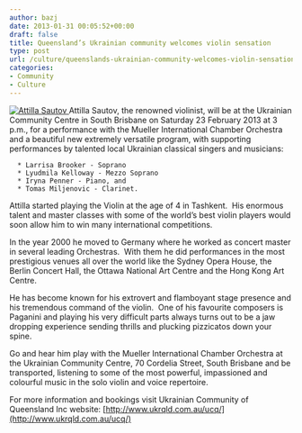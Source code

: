 ```yaml
---
author: bazj
date: 2013-01-31 00:05:52+00:00
draft: false
title: Queensland’s Ukrainian community welcomes violin sensation
type: post
url: /culture/queenslands-ukrainian-community-welcomes-violin-sensation/
categories:
- Community
- Culture
---
```


[![Attilla Sautov](http://www.ozeukes.com/wp-content/uploads/2013/01/Attilla-Sautov.jpg)
](http://www.ozeukes.com/wp-content/uploads/2013/01/Attilla-Sautov.jpg)Attilla Sautov, the renowned violinist, will be at the Ukrainian Community Centre in South Brisbane on Saturday 23 February 2013 at 3 p.m., for a performance with the Mueller International Chamber Orchestra and a beautiful new extremely versatile program, with supporting performances by talented local Ukrainian classical singers and musicians:



	  * Larrisa Brooker - Soprano
	  * Lyudmila Kelloway - Mezzo Soprano
	  * Iryna Penner - Piano, and
	  * Tomas Miljenovic - Clarinet.

Attilla started playing the Violin at the age of 4 in Tashkent.  His enormous talent and master classes with some of the world’s best violin players would soon allow him to win many international competitions.

In the year 2000 he moved to Germany where he worked as concert master in several leading Orchestras.  With them he did performances in the most prestigious venues all over the world like the Sydney Opera House, the Berlin Concert Hall, the Ottawa National Art Centre and the Hong Kong Art Centre.

He has become known for his extrovert and flamboyant stage presence and his tremendous command of the violin.  One of his favourite composers is Paganini and playing his very difficult parts always turns out to be a jaw dropping experience sending thrills and plucking pizzicatos down your spine.

Go and hear him play with the Mueller International Chamber Orchestra at the Ukrainian Community Centre, 70 Cordelia Street, South Brisbane and be transported, listening to some of the most powerful, impassioned and colourful music in the solo violin and voice repertoire.

For more information and bookings visit Ukrainian Community of Queensland Inc website: [http://www.ukrqld.com.au/ucq/](http://www.ukrqld.com.au/ucq/)
